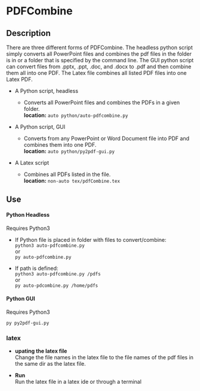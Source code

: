 # PDFCombine

## Description
There are three different forms of PDFCombine. The headless python script simply converts all PowerPoint files and combines the pdf files in the folder is in or a folder that is specified by the command line. The GUI python script can convert files from .pptx, .ppt, .doc, and .docx to .pdf and then combine them all into one PDF. The Latex file combines all listed PDF files into one Latex PDF.

- A Python script, headless
    - Converts all PowerPoint files and combines the PDFs in a given folder.\
    __location:__ ```auto python/auto-pdfcombine.py```


- A Python script, GUI
    - Converts from any PowerPoint or Word Document file into PDF and combines them into one PDF.\
    __location:__ ```auto python/py2pdf-gui.py```


- A Latex script
    - Combines all PDFs listed in the file.\
    __location:__ ```non-auto tex/pdfCombine.tex```


## Use

#### Python Headless
Requires Python3
- If Python file is placed in folder with files to convert/combine:\
    ```python3 auto-pdfcombine.py```\
    or\
    ```py auto-pdfcombine.py```

- If path is defined:\
    ```python3 auto-pdfcombine.py /pdfs```\
    or\
    ```py auto-pdcombine.py /home/pdfs```

#### Python GUI
Requires Python3

```py py2pdf-gui.py```

### latex
- __upating the latex file__\
Change the file names in the latex file to the file names of the pdf files in the same dir as the latex file.

- __Run__\
Run the latex file in a latex ide or through a terminal
